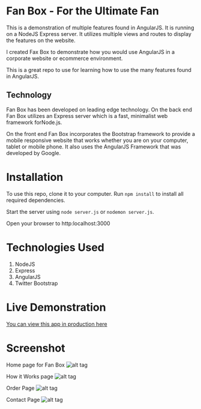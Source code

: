 # Fan Box - For the Ultimate Fan

This is a demonstration of multiple features found in AngularJS. It is running on a NodeJS Express server.
It utilizes multiple views and routes to display the features on the website.

I created Fax Box to demonstrate how you would use AngularJS in a corporate website or ecommerce environment.

This is a great repo to use for learning how to use the many features found in AngularJS.

## Technology
Fan Box has been developed on leading edge technology. On the back end Fan Box utilizes an Express server which is a fast, minimalist web framework forNode.js. 

On the front end Fan Box incorporates the Bootstrap framework to provide a mobile responsive website that works whether you are on your computer, tablet or mobile phone. It also uses the AngularJS Framework that was developed by Google.

# Installation
To use this repo, clone it to your computer. Run `npm install` to install all required dependencies. 

Start the server using `node server.js` or `nodemon server.js`.

Open your browser to http:localhost:3000

# Technologies Used
1. NodeJS
2. Express
3. AngularJS
4. Twitter Bootstrap

# Live Demonstration
[You can view this app in production here](https://jb-fanbox.herokuapp.com)

# Screenshot
Home page for Fan Box
![alt tag](http://www.jenniferbland.com/images/fan-box.png)

How it Works page
![alt tag](http://www.jenniferbland.com/images/screenshot-how-it-works.png)

Order Page
![alt tag](http://www.jenniferbland.com/images/screenshot-order.png)

Contact Page
![alt tag](http://www.jenniferbland.com/images/screenshot-contact.png)
